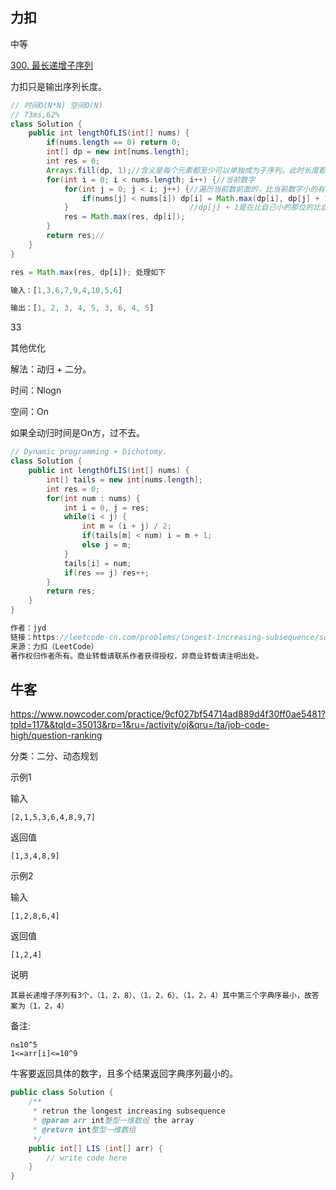 ## 力扣

中等

[300. 最长递增子序列](https://leetcode-cn.com/problems/longest-increasing-subsequence/)

力扣只是输出序列长度。



```java
// 时间O(N*N) 空间O(N)
// 73ms,62%
class Solution {
    public int lengthOfLIS(int[] nums) {
        if(nums.length == 0) return 0;
        int[] dp = new int[nums.length];
        int res = 0;
        Arrays.fill(dp, 1);//含义是每个元素都至少可以单独成为子序列，此时长度都为 1。
        for(int i = 0; i < nums.length; i++) {//当前数字
            for(int j = 0; j < i; j++) {//遍历当前数前面的，比当前数字小的有几个
                if(nums[j] < nums[i]) dp[i] = Math.max(dp[i], dp[j] + 1);
            }						    //dp[j] + 1是在比自己小的那位的比自己小的个数+1
            res = Math.max(res, dp[i]);
        }
        return res;//
    }
}
```



```js
res = Math.max(res, dp[i]); 处理如下

输入：[1,3,6,7,9,4,10,5,6]

输出：[1, 2, 3, 4, 5, 3, 6, 4, 5]
```



33

其他优化

解法：动归 + 二分。

时间：Nlogn

空间：On

如果全动归时间是On方，过不去。

````java
// Dynamic programming + Dichotomy.
class Solution {
    public int lengthOfLIS(int[] nums) {
        int[] tails = new int[nums.length];
        int res = 0;
        for(int num : nums) {
            int i = 0, j = res;
            while(i < j) {
                int m = (i + j) / 2;
                if(tails[m] < num) i = m + 1;
                else j = m;
            }
            tails[i] = num;
            if(res == j) res++;
        }
        return res;
    }
}

作者：jyd
链接：https://leetcode-cn.com/problems/longest-increasing-subsequence/solution/zui-chang-shang-sheng-zi-xu-lie-dong-tai-gui-hua-2/
来源：力扣（LeetCode）
著作权归作者所有。商业转载请联系作者获得授权，非商业转载请注明出处。
````









## 牛客

https://www.nowcoder.com/practice/9cf027bf54714ad889d4f30ff0ae5481?tpId=117&&tqId=35013&rp=1&ru=/activity/oj&qru=/ta/job-code-high/question-ranking





分类：二分、动态规划



示例1

输入

```
[2,1,5,3,6,4,8,9,7]
```

返回值

```
[1,3,4,8,9]
```

示例2

输入

```
[1,2,8,6,4]
```

返回值

```
[1,2,4]
```

说明

```
其最长递增子序列有3个，（1，2，8）、（1，2，6）、（1，2，4）其中第三个字典序最小，故答案为（1，2，4）
```

备注:

```
n≤10^5
1<=arr[i]<=10^9
```



牛客要返回具体的数字，且多个结果返回字典序列最小的。

````java
public class Solution {
    /**
     * retrun the longest increasing subsequence
     * @param arr int整型一维数组 the array
     * @return int整型一维数组
     */
    public int[] LIS (int[] arr) {
        // write code here
    }
}
````



